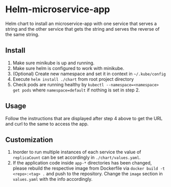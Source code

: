 # Helm-microservice-app
Helm chart to install an microservice-app with one service that serves a string and the other service that gets the string and serves the reverse of the same string.

## Install
1. Make sure minikube is up and running.
2. Make sure helm is configured to work with minikube.
3. (Optional) Create new namespace and set it in context in `~/.kube/config`
4. Execute `helm install ./chart` from root project directory
5. Check pods are running healthy by `kubectl --namespace=<namespace> get pods` where `namespace=default` if nothing is set in step 2.

## Usage
Follow the instructions that are displayed after step 4 above to get the URL and curl to the same to access the app.

## Customization
1. Inorder to run multiple instances of each service the value of `replicaCount` can be set accordingly in `./chart/values.yaml`.
2. If the application code inside `app-*` directories has been changed, please rebuild the respective image from Dockerfile via `docker build -t <repo>:<tag> .` and push to the repository. Change the `image` section in `values.yaml` with the info accordingly.
